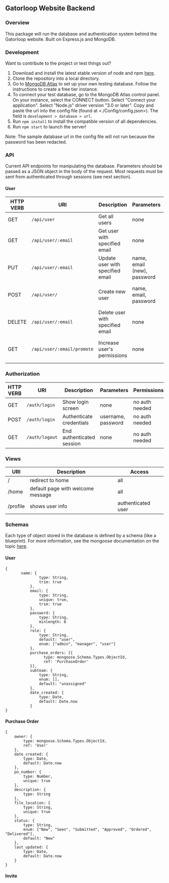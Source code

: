 ## Gatorloop Website Backend

### Overview

This package will run the database and authentication system behind the Gatorloop website. Built on Express.js and MongoDB.

### Development

Want to contribute to the project or test things out?

1. Download and install the latest stable version of node and npm [here](https://nodejs.org/en/).
2. Clone the repository into a local directory.
3. Go to [MongoDB Atlas](https://www.mongodb.com/cloud/atlas) to set up your own testing database. Follow the instructions to create a free tier instance.
4. To connect your test database, go to the MongoDB Atlas control panel. On your instance, select the CONNECT button. Select "Connect your application". Select "Node.js" driver version "3.0 or later". Copy and paste the url into the config file (found at <./Config/config.json>). The field is `development > database > url`.
4. Run `npm install` to install the compatible version of all dependencies.
5. Run `npm start` to launch the server!

Note: The sample database url in the config file will not run because the password has been redacted.

### API

Current API endpoints for manipulating the database. Parameters should be passed as a JSON object in the body of the request. Most requests must be sent from authenticated through sessions (see next section).

#### User

| HTTP VERB | URI                        | Description                       | Parameters                      | Permissions                                |
| ---       | ---                        | ---                               | ---                             | ---                                        |
| GET       | `/api/user`                | Get all users                     | none                            | only admin                                 |
| GET       | `/api/user/:email`         | Get user with specified email     | none                            | user & manager -> own info; admin -> all   |
| PUT       | `/api/user/:email`         | Update user with specified email  | name, email (new), password     | user & manager -> own info; admin -> all   |
| POST      | `/api/user/`               | Create new user                   | name, email, password           | invite code needed (no auth needed)        |
| DELETE    | `/api/user/:email`         | Delete user with specified email  | none                            | user & manager -> own info; admin -> all   |
| GET       | `/api/user/:email/promote` | Increase user's permissions       | none                            | sender can promote any other to own level  |

### Authorization

| HTTP VERB | URI                        | Description                       | Parameters                      | Permissions        |
| ---       | ---                        | ---                               | ---                             | ---                |
| GET       | `/auth/login`              | Show login screen                 | none                            | no auth needed     |
| POST      | `/auth/login`              | Authenticate credentials          | username, password              | no auth needed     |
| GET       | `/auth/logout`             | End authenticated session         | none                            | no auth needed     |

### Views

| URI       | Description                        | Access             |
| ---       | ---                                | ---                |
| /         | redirect to home                   | all                |
| /home     | default page with welcome message  | all                |
| /profile  | shows user info                    | authenticated user |

### Schemas

Each type of object stored in the database is defined by a schema (like a blueprint). For more information, see the mongoose documentation on the topic [here](https://mongoosejs.com/docs/guide.html).

#### User

```
{
       name: {
               type: String,
               trim: true
           },
           email: {
               type: String,
               unique: true,
               trim: true
           },
           password: {
               type: String,
               minlength: 8
           },
           role: {
               type: String,
               default: "user",
               enum: ["admin", "manager", "user"]
           },
           purchase_orders: [{
                 type: mongoose.Schema.Types.ObjectId,
                 ref: 'PurchaseOrder'
           }],
           subteam: {
               type: String,
               enum: [],
               default: "unassigned"
           },
           date_created: {
               type: Date,
               default: Date.now
           }
}
```

#### Purchase Order

```
{
    owner: {
        type: mongoose.Schema.Types.ObjectId,
        ref: 'User'
    },
    date_created: {
        type: Date,
        default: Date.now
    },
    po_number: {
        type: Number,
        unique: true
    },
    description: {
        type: String
    },
    file_location: {
        type: String,
        unique: true
    },
    status: {
        type: String,
        enum: ["New", "Seen", "Submitted", "Approved", "Ordered", "Delivered"],
        default: "New"
    },
    last_updated: {
        type: Date,
        default: Date.now
    }
}
```

#### Invite